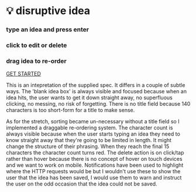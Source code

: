 
# 💡 disruptive idea

### type an idea and press enter
### click to edit or delete
### drag idea to re-order

[GET STARTED](https://disruptive-idea.herokuapp.com/)

This is an intepretation of the supplied spec. It differs in a couple of subtle ways. The 'blank idea box' is always visible and focused because when an idea hits, the user wants to get it down straight away, no superfluous clicking, no messing, no risk of forgetting. There is no title field because 140 characters is too short-form for a title to make sense.

As for the stretch, sorting became un-necessary without a title field so I implemented a draggable re-ordering system. The character count is always visible because when the user starts typing an idea they need to know straight away that they're going to be limited in length. It might change the structure of their phrasing. When they reach the final 15 characters the character count turns red. The delete action is on click/tap rather than hover because there is no concept of hover on touch devices and we want to work on mobile. Notifications have been used to highlight where the HTTP requests would be but I wouldn't use these to show the user that the idea has been saved, I would use them to warn and instruct the user on the odd occasion that the idea could not be saved.